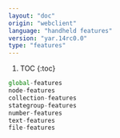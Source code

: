 ```yaml
---
layout: "doc"
origin: "webclient"
language: "handheld features"
version: "yar.14rc0.0"
type: "features"
---
```


1. TOC
{:toc}

```js
global-features
node-features
collection-features
stategroup-features
number-features
text-features
file-features
```

